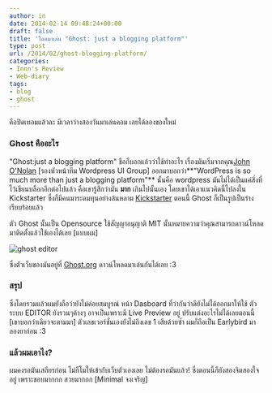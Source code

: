 ```yaml
---
author: in
date: 2014-02-14 09:48:24+00:00
draft: false
title: 'โดดมาเล่น "Ghost: just a blogging platform"'
type: post
url: /2014/02/ghost-blogging-platform/
categories:
- Innn's Review
- Web-diary
tags:
- blog
- ghost
---
```


คือปิดเทอมแล้วละ มีเวลาว่างสองวันมาเล่นคอม เลยได้ลองของใหม่


### Ghost คืออะไร


"Ghost:just a blogging platform" ชือก็บอกแล้วว่าใช้ทำอะไร เรื่องมันเริ่มจากคุณ[John O'Nolan](http://john.onolan.org/project-ghost/) [รองหัวหน้าทีม Wordpress UI Group] ออกมาบอกว่า**"WordPress is so much more than just a blogging platform"** นั้นคือ wordpress มันไม่ได้เป็นแค่สิ่งที่ไว้เขียนบล็อกอีกต่อไปแล้ว คือเขารู้สึกว่ามัน **มาก** เกินไปนั้นเอง โดยเขาได้เอาแนวคิดนี้ไปลงใน Kickstarter ซึ่งก็มีคนมาระดมทุนอย่างล้นหลาม [Kickstarter](http://www.kickstarter.com/projects/johnonolan/ghost-just-a-blogging-platform) ตอนนี้ Ghost ก็เป็นรูปเป็นร่างเรียบร้อยแล้ว



<!-- more -->

ตัว Ghost นั้นเป็น Opensource ใช้สัญญาอนุญาติ MIT นั้นหมายความว่าคุณสามารถดาวน์โหลดมาติดตั้งแล้วใช้เองได้เลย [แบบผม]

![ghost editor](http://img.cyruszhang.com/images/640_ghost_editor.jpg)


ซึ่งตัวเว็บของมันอยู่ที่ [Ghost.org](http://iinnn.info/oddmaaeln-ghost-just-a-blogging-platform/Ghost.org) ดาวน์โหลดมาเล่นกันได้เลย :3


### สรุป


ซึ่งโดยรวมแล้วผมยังถือว่ายังไม่ค่อยสมบูรณ์ หน้า Dasboard ที่ว่ากันว่าดียังไม่ได้ออกมาให้ใช้ ตัวระบบ EDITOR ยังรวนๆค้างๆ อาจเป็นเพราะมี Live Preview อยู่ ปรับแต่งอะไรไม่ได้เลยตอนนี้ [เขาบอกว่าเดียวจะตามมา] ตัวเลขเวอร์ชั่นเองยังไม่ถึงเลข 1 เสียด้วยซ้ำ ผมก็ถือเป็น Earlybird มาลองยาก่อน :3


### แล้วผมเอาไง?


ผมคงรอมันเสถียรก่อน ไม่ก็โมให้เข้ากับเว็บตัวเองเลย ไม่ต้องรอมันแล้ว! ซึ่งตอนนี้ก็ยังสองจิตสองใจอยู่ เพราะชอบมากกก สวยมากกก [Minimal จงเจริญ]
